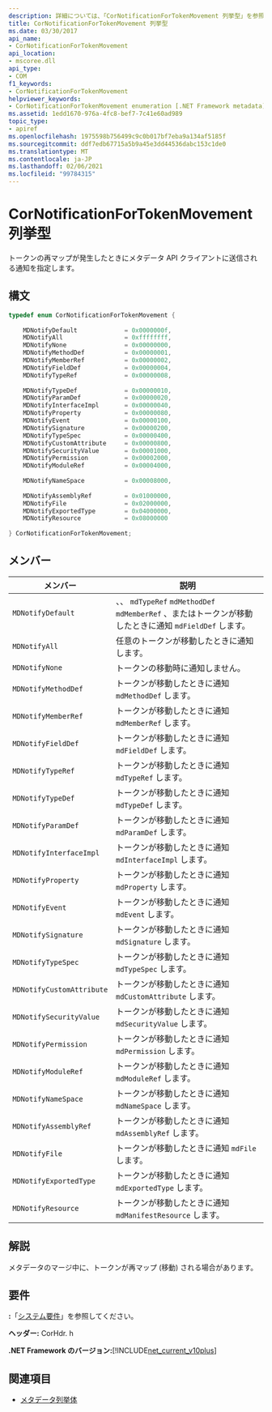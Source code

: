 ```yaml
---
description: 詳細については、「CorNotificationForTokenMovement 列挙型」を参照してください。
title: CorNotificationForTokenMovement 列挙型
ms.date: 03/30/2017
api_name:
- CorNotificationForTokenMovement
api_location:
- mscoree.dll
api_type:
- COM
f1_keywords:
- CorNotificationForTokenMovement
helpviewer_keywords:
- CorNotificationForTokenMovement enumeration [.NET Framework metadata]
ms.assetid: 1edd1670-976a-4fc8-bef7-7c41e60ad989
topic_type:
- apiref
ms.openlocfilehash: 1975598b756499c9c0b017bf7eba9a134af5185f
ms.sourcegitcommit: ddf7edb67715a5b9a45e3dd44536dabc153c1de0
ms.translationtype: MT
ms.contentlocale: ja-JP
ms.lasthandoff: 02/06/2021
ms.locfileid: "99784315"
---
```

# <a name="cornotificationfortokenmovement-enumeration"></a>CorNotificationForTokenMovement 列挙型

トークンの再マップが発生したときにメタデータ API クライアントに送信される通知を指定します。  
  
## <a name="syntax"></a>構文  
  
```cpp  
typedef enum CorNotificationForTokenMovement {  
  
    MDNotifyDefault             = 0x0000000f,  
    MDNotifyAll                 = 0xffffffff,  
    MDNotifyNone                = 0x00000000,  
    MDNotifyMethodDef           = 0x00000001,  
    MDNotifyMemberRef           = 0x00000002,  
    MDNotifyFieldDef            = 0x00000004,  
    MDNotifyTypeRef             = 0x00000008,  
  
    MDNotifyTypeDef             = 0x00000010,  
    MDNotifyParamDef            = 0x00000020,  
    MDNotifyInterfaceImpl       = 0x00000040,  
    MDNotifyProperty            = 0x00000080,  
    MDNotifyEvent               = 0x00000100,  
    MDNotifySignature           = 0x00000200,  
    MDNotifyTypeSpec            = 0x00000400,  
    MDNotifyCustomAttribute     = 0x00000800,  
    MDNotifySecurityValue       = 0x00001000,  
    MDNotifyPermission          = 0x00002000,  
    MDNotifyModuleRef           = 0x00004000,  
  
    MDNotifyNameSpace           = 0x00008000,  
  
    MDNotifyAssemblyRef         = 0x01000000,  
    MDNotifyFile                = 0x02000000,  
    MDNotifyExportedType        = 0x04000000,  
    MDNotifyResource            = 0x08000000  
  
} CorNotificationForTokenMovement;  
```  
  
## <a name="members"></a>メンバー  
  
|メンバー|説明|  
|------------|-----------------|  
|`MDNotifyDefault`|、、 `mdTypeRef` `mdMethodDef` `mdMemberRef` 、またはトークンが移動したときに通知 `mdFieldDef` します。|  
|`MDNotifyAll`|任意のトークンが移動したときに通知します。|  
|`MDNotifyNone`|トークンの移動時に通知しません。|  
|`MDNotifyMethodDef`|トークンが移動したときに通知 `mdMethodDef` します。|  
|`MDNotifyMemberRef`|トークンが移動したときに通知 `mdMemberRef` します。|  
|`MDNotifyFieldDef`|トークンが移動したときに通知 `mdFieldDef` します。|  
|`MDNotifyTypeRef`|トークンが移動したときに通知 `mdTypeRef` します。|  
|`MDNotifyTypeDef`|トークンが移動したときに通知 `mdTypeDef` します。|  
|`MDNotifyParamDef`|トークンが移動したときに通知 `mdParamDef` します。|  
|`MDNotifyInterfaceImpl`|トークンが移動したときに通知 `mdInterfaceImpl` します。|  
|`MDNotifyProperty`|トークンが移動したときに通知 `mdProperty` します。|  
|`MDNotifyEvent`|トークンが移動したときに通知 `mdEvent` します。|  
|`MDNotifySignature`|トークンが移動したときに通知 `mdSignature` します。|  
|`MDNotifyTypeSpec`|トークンが移動したときに通知 `mdTypeSpec` します。|  
|`MDNotifyCustomAttribute`|トークンが移動したときに通知 `mdCustomAttribute` します。|  
|`MDNotifySecurityValue`|トークンが移動したときに通知 `mdSecurityValue` します。|  
|`MDNotifyPermission`|トークンが移動したときに通知 `mdPermission` します。|  
|`MDNotifyModuleRef`|トークンが移動したときに通知 `mdModuleRef` します。|  
|`MDNotifyNameSpace`|トークンが移動したときに通知 `mdNameSpace` します。|  
|`MDNotifyAssemblyRef`|トークンが移動したときに通知 `mdAssemblyRef` します。|  
|`MDNotifyFile`|トークンが移動したときに通知 `mdFile` します。|  
|`MDNotifyExportedType`|トークンが移動したときに通知 `mdExportedType` します。|  
|`MDNotifyResource`|トークンが移動したときに通知 `mdManifestResource` します。|  
  
## <a name="remarks"></a>解説  

 メタデータのマージ中に、トークンが再マップ (移動) される場合があります。  
  
## <a name="requirements"></a>要件  

 **:**「[システム要件](../../get-started/system-requirements.md)」を参照してください。  
  
 **ヘッダー:** CorHdr. h  
  
 **.NET Framework のバージョン:**[!INCLUDE[net_current_v10plus](../../../../includes/net-current-v10plus-md.md)]  
  
## <a name="see-also"></a>関連項目

- [メタデータ列挙体](metadata-enumerations.md)
